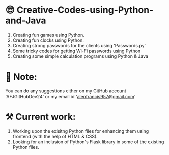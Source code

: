 # 😎 Creative-Codes-using-Python-and-Java
1. Creating fun games using Python.
2. Creating fun clocks using Python.
3. Creating strong passwords for the clients using 'Passwords.py'
4. Some tricky codes for getting Wi-Fi passwords using Python
5. Creating some simple calculation programs using Python & Java

# 📝 Note: 
You can do any suggestions either on my GitHub account 'AFJGitHubDev24' or my email id 'alenfrancis957@gmail.com'

# ⚒️ Current work:
1. Working upon the exisitng Python files for enhancing them using frontend (with the help of HTML & CSS).
2. Looking for an inclusion of Python's Flask library in some of the existing Python files.
